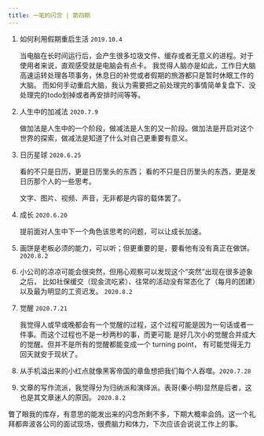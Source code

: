 ```yaml
---
title: 一笔的闪念 | 第四期 
---
```


1. 如何利用假期重启生活 `2019.10.4`
   
   当电脑在长时间运行后，会产生很多垃圾文件、缓存或者无意义的进程。对于使用者来说，直观感受就是电脑会有点卡。
   我觉得人脑亦是如此，工作日大脑高速运转处理各项事务，休息日的补觉或者假期的旅游都只是暂时休眠工作的大脑。
   而如何手动重启大脑，我认为需要把之前处理完的事情简单复盘下、没处理完的todo划掉或者再安排时间等等。
   
2. 人生中的加减法 `2020.7.9`

    做加法是人生中的一个阶段，做减法是人生的又一阶段。做加法是开启对这个世界的探索，做减法是知道了什么对自己更重要有意义。
    
3. 日历星球 `2020.6.25`
    
    看的不只是日历，更是日历里头的东西；
    看的不只是日历里头的东西，更是发日历那个人的一些思考。
    
    文字、图片、视频、声音，无非都是内容的载体罢了。
    
    
4. 成长 `2020.6.20`
    
    提前面对人生中下一个角色该思考的问题，可以让成长加速。
    
5. 画饼是老板必须的能力，可以听；但更重要的是，要看他有没有真正在做饼。 `2020.8.2`

6. 小公司的凉凉可能会很突然，但用心观察可以发现这个“突然”出现在很多迹象之后，
    比如社保缓交（现金流吃紧）、往常的活动没有常态化了（每月的团建）以及最为明显的工资迟发。 `2020.8.2`

7. 觉醒 `2020.7.21`

    我觉得人或早或晚都会有一个觉醒的过程，这个过程可能是因为一句话或者一件事。而这个过程也不是一秒两秒的事，而更可能
    是好几次小的觉醒合并成大的觉醒。但并不是所有的觉醒都能变成一个 turning point， 有可能觉得无力回天就安于现状了。
    
8. 从手机溢出来的小红点就像黑客帝国的章鱼想把我们每个人吞噬。`2020.7.28`

9. 文章的写作流派，我觉得分为归纳派和演绎派。表哥(秦小明)显然是后者，这也是其文章迷人的原因。 `2020.8.2`

瞥了眼我的库存，有意思的能发出来的闪念所剩不多，下期大概率会鸽。这一个礼拜都奔波各公司的面试现场，很费脑力和体力，下次应该会说说工作上的事。

<commonFooter-for-idea></commonFooter-for-idea>